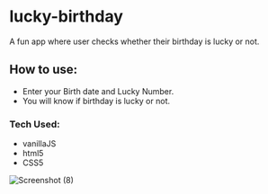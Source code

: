 
# lucky-birthday
A fun app where user checks whether their birthday is lucky or not.
 
## How to use:
- Enter your Birth date and Lucky Number.
- You will know if birthday is lucky or not.
### Tech Used:
- vanillaJS
- html5
- CSS5

![Screenshot (8)](https://user-images.githubusercontent.com/108976136/205935080-26452b7b-41a5-47fe-a484-a14cead953bc.png)
